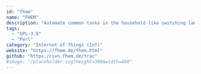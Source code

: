 ```yaml
---
id: "fhem"
name: "FHEM"
description: "Automate common tasks in the household like switching lamps and heating. It can also be used to log events like temperature or power consumption. You can control it via web or smartphone frontends, telnet or TCP/IP directly."
tags:
  - "GPL-3.0"
  - "Perl"
category: "Internet of Things (IoT)"
website: "https://fhem.de/fhem.html"
github: "https://svn.fhem.de/trac"
#image: "/placeholder.svg?height=300&width=400"
---
```


